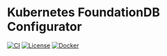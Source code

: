 # Kubernetes FoundationDB Configurator

[![CI](https://github.com/shopstic/k8s-fdb-configurator/actions/workflows/ci.yaml/badge.svg)](https://github.com/shopstic/k8s-fdb-configurator/actions) [![License](https://img.shields.io/badge/License-Apache%202.0-blue.svg)](https://github.com/shopstic/k8s-fdb-configurator/blob/main/LICENSE) [![Docker](https://img.shields.io/docker/v/shopstic/k8s-fdb-configurator?arch=amd64&color=%23ab47bc&label=Docker%20Image&sort=semver)](https://hub.docker.com/repository/docker/shopstic/k8s-fdb-configurator/tags?page=1&ordering=last_updated&name=1.)
